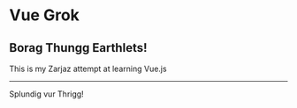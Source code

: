 # Vue Grok

## Borag Thungg Earthlets!

This is my Zarjaz attempt at learning Vue.js

---

Splundig vur Thrigg!
